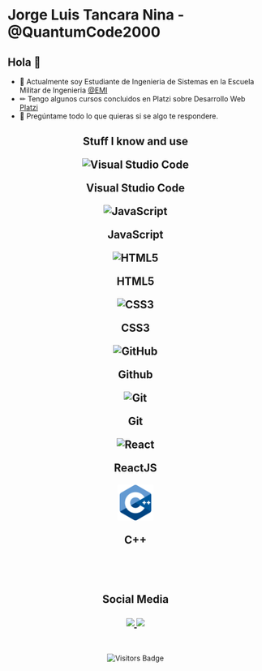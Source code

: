 # Jorge Luis Tancara Nina - @QuantumCode2000

## Hola 👋
<!--
Soy un chico boliviano apasionado por aprender sobre tecnología, puedes ver un poco de mi portafolio en programación [acá](https://kevinmorales.xyz/). En este momento te puedo ayudar sobre marketing digital, SEO y consejos para impulsar tu proyecto.-->

- 🚀 Actualmente soy Estudiante de Ingenieria de Sistemas en la Escuela Militar de Ingenieria [@EMI](https://www.emi.edu.bo/)
- ✏ Tengo algunos cursos concluidos en Platzi sobre Desarrollo Web  [Platzi](https://platzi.com)
- 💭 Pregúntame todo lo que quieras si se algo te respondere.


<h2 align="center">
  <p>Stuff I know and use</p>
<img alt="Visual Studio Code" height="70px"  src="https://user-images.githubusercontent.com/674621/71187801-14e60a80-2280-11ea-94c9-e56576f76baf.png"/>
<p>Visual Studio Code</p>
<img alt="JavaScript" height="70px" src="https://www.freepnglogos.com/uploads/javascript-png/javascript-logo-transparent-logo-javascript-images-3.png"/>
<p>JavaScript</p>  
<img alt="HTML5" height="70px" src="https://icones.pro/wp-content/uploads/2021/05/icone-html-orange.png" />
 <p>HTML5</p>
<img alt="CSS3" height="70px" src="https://maxcdn.icons8.com/Share/icon/Logos//css31600.png" />
  <p>CSS3</p>
<img alt="GitHub" height="70px" src="http://pngimg.com/uploads/github/github_PNG53.png" />
  <p>Github</p>
<img alt="Git" height="70px" src="https://upload.wikimedia.org/wikipedia/commons/thumb/e/e0/Git-logo.svg/1280px-Git-logo.svg.png" />
  <p>Git</p>
<img alt="React" height="70px" src="https://sc04.alicdn.com/kf/U0721a48732814105aae97d2245765dd2a.png" />
  <p>ReactJS</p>
<img alt="C++" height="70px" src="https://raw.githubusercontent.com/github/explore/80688e429a7d4ef2fca1e82350fe8e3517d3494d/topics/cpp/cpp.png" />
  <p>C++</p>
<br> <br> 
 

<p>Social Media</p>
<a href="https://www.linkedin.com/in/jorge-luis-tancara-nina-2700421b2/">
    <img src="https://img.shields.io/badge/LinkedIn-7289DA?style=for-the-badge&logo=linkedin&logoColor=white">
</a>
<a href="https://twitter.com/JorgeLuisTanca1">
    <img src="https://img.shields.io/badge/Twitter-E4405F?style=for-the-badge&logo=twitter&logoColor=white">
</a> </h2>

<br />
<p align="center">
<img src="https://komarev.com/ghpvc/?username=QuantumCode2000&style=flat-square&color=0066ff" alt="Visitors Badge"/>
</p>
